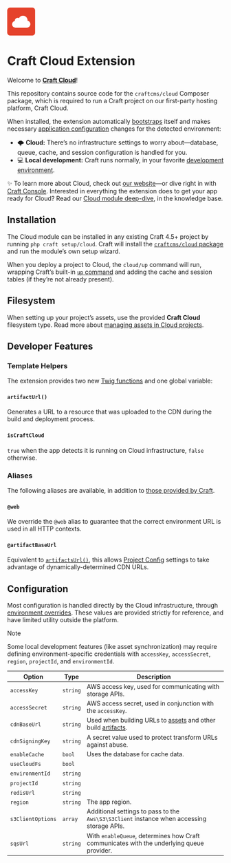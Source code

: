 <a href="https://craftcms.com/cloud" rel="noopener" target="_blank" title="Craft Cloud"><img src="https://raw.githubusercontent.com/craftcms/.github/v3/profile/product-icons/craft-cloud.svg" alt="Craft Cloud icon" width="65"></a>

# Craft Cloud Extension

Welcome to [**Craft Cloud**](https://craft.cloud/)!

This repository contains source code for the `craftcms/cloud` Composer package, which is required to run a Craft project on our first-party hosting platform, Craft Cloud.

When installed, the extension automatically [bootstraps](https://www.yiiframework.com/doc/guide/2.0/en/runtime-bootstrapping) itself and makes necessary [application configuration](https://craftcms.com/docs/4.x/config/app.html) changes for the detected environment:

- :cloud_with_lightning: **Cloud:** There’s no infrastructure settings to worry about—database, queue, cache, and session configuration is handled for you.
- :computer: **Local development:** Craft runs normally, in your favorite [development environment](https://craftcms.com/docs/4.x/installation.html).

:sparkles: To learn more about Cloud, check out [our website](https://craftcms.com/cloud)—or dive right in with [Craft Console](https://console.craftcms.com/cloud). Interested in everything the extension does to get your app ready for Cloud? Read our [Cloud module deep-dive](https://craftcms.com/knowledge-base/cloud-module), in the knowledge base.

## Installation

The Cloud module can be installed in any existing Craft 4.5+ project by running `php craft setup/cloud`. Craft will install the [`craftcms/cloud` package](https://packagist.org/craftcms/cloud) and run the module’s own setup wizard.

When you deploy a project to Cloud, the `cloud/up` command will run, wrapping Craft’s built-in [`up` command](https://craftcms.com/docs/4.x/console-commands.html#up) and adding the cache and session tables (if they’re not already present).

## Filesystem

When setting up your project’s assets, use the provided **Craft Cloud** filesystem type. Read more about [managing assets in Cloud projects](https://craftcms.com/knowledge-base/cloud-filesystem).

## Developer Features

### Template Helpers

The extension provides two new [Twig functions](https://craftcms.com/docs/4.x/dev/functions.html) and one global variable:

#### `artifactUrl()`

Generates a URL to a resource that was uploaded to the CDN during the build and deployment process.

#### `isCraftCloud`

`true` when the app detects it is running on Cloud infrastructure, `false` otherwise.

### Aliases

The following aliases are available, in addition to [those provided by Craft](https://craftcms.com/docs/4.x/config/#aliases).

#### `@web`

We override the `@web` alias to guarantee that the correct environment URL is used in all HTTP contexts.

#### `@artifactBaseUrl`

Equivalent to [`artifactsUrl()`](#artifactsUrl), this allows [Project Config](https://craftcms.com/docs/4.x/project-config.html) settings to take advantage of dynamically-determined CDN URLs.

## Configuration

Most configuration is handled directly by the Cloud infrastructure, through [environment overrides](https://craftcms.com/docs/4.x/config/#environment-overrides). These values are provided strictly for reference, and have limited utility outside the platform.

> [!NOTE]
> Some local development features (like asset synchronization) may require defining environment-specific credentials with `accessKey`, `accessSecret`, `region`, `projectId`, and `environmentId`.

| Option            | Type     | Description                                                                                 |
| ----------------- | -------- | ------------------------------------------------------------------------------------------- |
| `accessKey`       | `string` | AWS access key, used for communicating with storage APIs.                                   |
| `accessSecret`    | `string` | AWS access secret, used in conjunction with the `accessKey`.                                |
| `cdnBaseUrl`      | `string` | Used when building URLs to [assets](#filesystem) and other build [artifacts](#artifacturl). |
| `cdnSigningKey`   | `string` | A secret value used to protect transform URLs against abuse.                                |
| `enableCache`     | `bool`   | Uses the database for cache data.                                                           |
| `useCloudFs`      | `bool`   |                                                                                             |
| `environmentId`   | `string` |                                                                                             |
| `projectId`       | `string` |                                                                                             |
| `redisUrl`        | `string` |                                                                                             |
| `region`          | `string` | The app region.                                                                             |
| `s3ClientOptions` | `array`  | Additional settings to pass to the `Aws\S3\S3Client` instance when accessing storage APIs.  |
| `sqsUrl`          | `string` | With `enableQueue`, determines how Craft communicates with the underlying queue provider.   |
